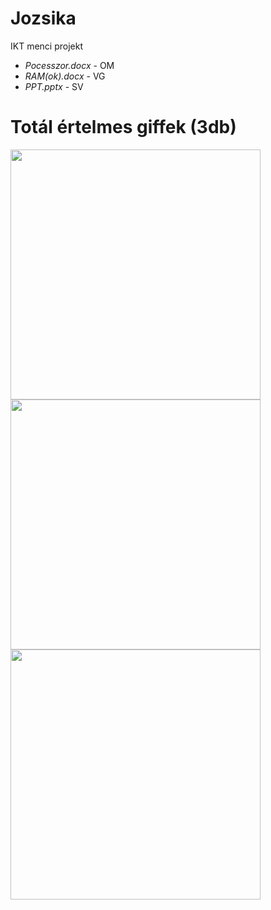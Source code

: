 # Jozsika
IKT menci projekt

 - *Pocesszor.docx* - OM
 - *RAM(ok).docx* - VG
-  *PPT.pptx* - SV

<h1>Totál értelmes giffek (3db)</h1>
<img src="https://media.tenor.com/OuQJFJ7WqDgAAAAM/high-spongebob.gif" width="400" height="400" />
<img src="https://media.tenor.com/bwQD_Iem0IIAAAAd/smoke-tom-and-jerry.gif" width="400" height="400" />
<img src="https://learn.g2.com/hs-fs/hubfs/plan%20gif%20marketing%20strategy.gif?width=500&name=plan%20gif%20marketing%20strategy.gif" width="400" height="400" />
